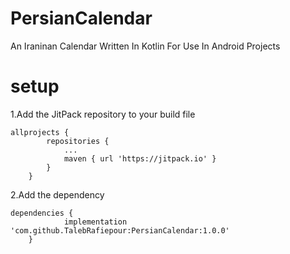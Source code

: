 # PersianCalendar
An Iraninan Calendar Written In Kotlin For Use In Android Projects

# setup
1.Add the JitPack repository to your build file
```
allprojects {
		repositories {
			...
			maven { url 'https://jitpack.io' }
		}
	}
```
  2.Add the dependency
```
dependencies {
	        implementation 'com.github.TalebRafiepour:PersianCalendar:1.0.0'
	}
```
